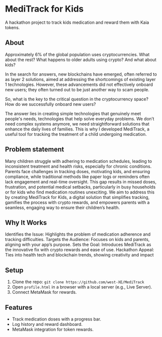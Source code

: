# MediTrack for Kids
A hackathon project to track kids medication and reward them with Kaia tokens.

## About
Approximately 6% of the global population uses cryptocurrencies. What about the rest? What happens to older adults using crypto? And what about kids?

In the search for answers, new blockchains have emerged, often referred to as layer 2 solutions, aimed at addressing the shortcomings of existing layer 1 technologies. However, these advancements did not effectively onboard new users; they often turned out to be just another way to scam people.

So, what is the key to the critical question in the cryptocurrency space? How do we successfully onboard new users?

The answer lies in creating simple technologies that genuinely meet people's needs, technologies that help solve everyday problems. We don’t need complex systems anymore, we need straightforward solutions that enhance the daily lives of families. This is why I developed MediTrack, a useful tool for tracking the treatment of a child undergoing medication. 

## Problem statement 

Many children struggle with adhering to medication schedules, leading to inconsistent treatment and health risks, especially for chronic conditions. Parents face challenges in tracking doses, motivating kids, and ensuring compliance, while traditional methods like paper logs or reminders often lack engagement and real-time oversight. This gap results in missed doses, frustration, and potential medical setbacks, particularly in busy households or for kids who find medication routines unexciting. We aim to address this by creating MediTrack for Kids, a digital solution that simplifies tracking, gamifies the process with crypto rewards, and empowers parents with a seamless, engaging way to ensure their children’s health.

## Why It Works 

Identifies the Issue: Highlights the problem of medication adherence and tracking difficulties.
Targets the Audience: Focuses on kids and parents, aligning with your app’s purpose.
Sets the Goal: Introduces MediTrack as the innovative fix with crypto rewards and ease of use.
Hackathon Appeal: Ties into health tech and blockchain trends, showing creativity and impact





## Setup
1. Clone the repo: `git clone https://github.com/west-XE/MediTrack`
2. Open `profile.html` in a browser with a local server (e.g., Live Server).
3. Connect MetaMask for rewards.

## Features
- Track medication doses with a progress bar.
- Log history and reward dashboard.
- MetaMask integration for token rewards.


